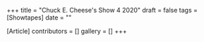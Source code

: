 +++
title = "Chuck E. Cheese's Show 4 2020"
draft = false
tags = [Showtapes]
date = ""

[Article]
contributors = []
gallery = []
+++